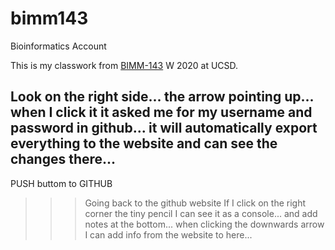 # bimm143
Bioinformatics Account


This is my classwork from [BIMM-143](https://bioboot.github.io/bimm143_W20/) W 2020 at UCSD. 

## Look on the right side... the arrow pointing up... when I click it it asked me for my username and password in github... it will automatically export everything to the website and can see the changes there... 
PUSH buttom to GITHUB

>>> Going back to the github website If I click on the right corner the tiny pencil I can see it as a console... and add notes at the bottom... when clicking the downwards arrow I can add info from the website to here... 


